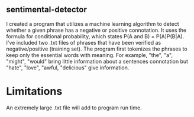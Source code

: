 ## sentimental-detector
I created a program that utilizes a machine learning algorithm to detect whether a given phrase has a negative or positive connotation. It uses the formula for conditional probability, which states P(A and B) = P(A)P(B|A). I've included two .txt files of phrases that have been verified as negative/positive (training set). The program first tokenizes the phrases to keep only the essential words with meaning. For example, "the", "a", "might", "would" bring little information about a sentences connotation but "hate", "love", "awful, "delicious" give information. 

# Limitations 
An extremely large .txt file will add to program run time.
